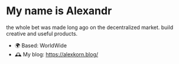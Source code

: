 My name is Alexandr
=========================

the whole bet was made long ago on the decentralized market. build creative and useful products.

* 🌍 Based: WorldWide
* 🕰️  My blog: https://alexkorn.blog/







